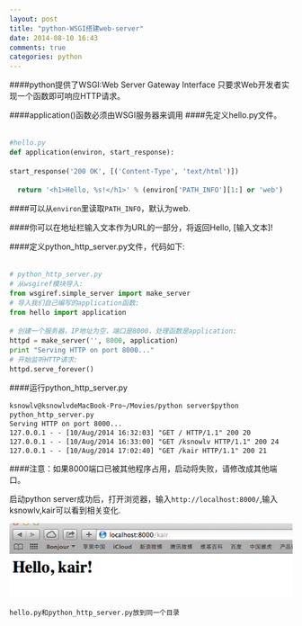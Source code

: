 ```yaml
---
layout: post
title: "python-WSGI搭建web-server"
date: 2014-08-10 16:43
comments: true
categories: python
---
```

    
####python提供了WSGI:Web Server Gateway Interface 只要求Web开发者实现一个函数即可响应HTTP请求。

####application()函数必须由WSGI服务器来调用
####先定义hello.py文件。

``` python

#hello.py
def application(environ, start_response):

start_response('200 OK', [('Content-Type', 'text/html')])

  return '<h1>Hello, %s!</h1>' % (environ['PATH_INFO'][1:] or 'web')

```


####可以从`environ`里读取`PATH_INFO`，默认为web.

####你可以在地址栏输入文本作为URL的一部分，将返回Hello, [输入文本]!


####定义python_http_server.py文件，代码如下:


``` python

# python_http_server.py
# 从wsgiref模块导入:
from wsgiref.simple_server import make_server
# 导入我们自己编写的application函数:
from hello import application

# 创建一个服务器，IP地址为空，端口是8000，处理函数是application:
httpd = make_server('', 8000, application)
print "Serving HTTP on port 8000..."
# 开始监听HTTP请求:
httpd.serve_forever()


```

####运行python_http_server.py

    ksnowlv@ksnowlvdeMacBook-Pro~/Movies/python server$python python_http_server.py 
    Serving HTTP on port 8000...
    127.0.0.1 - - [10/Aug/2014 16:32:03] "GET / HTTP/1.1" 200 20
    127.0.0.1 - - [10/Aug/2014 16:33:00] "GET /ksnowlv HTTP/1.1" 200 24
    127.0.0.1 - - [10/Aug/2014 17:02:40] "GET /kair HTTP/1.1" 200 21
  
####注意：如果8000端口已被其他程序占用，启动将失败，请修改成其他端口。

启动python server成功后，打开浏览器，输入`http://localhost:8000/`,输入ksnowlv,kair可以看到相关变化.

![image](/images/post/2014-08-10-python-wsgi-da-jian-web-server/web_server_result.png)

    hello.py和python_http_server.py放到同一个目录
